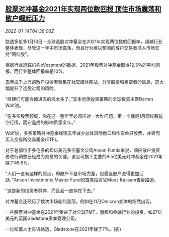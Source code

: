 <!--1642136462000-->
[股票对冲基金2021年实现两位数回报 顶住市场震荡和散户崛起压力](https://cn.reuters.com/article/global-hedge-fund-2021-return-0114-idCNKBS2JO0AM)
------

<div><i>2022-01-14T04:36:06Z</i></div><p>路透多伦多1月13日 - 全球选股对冲基金在2021年实现两位数的回报率，超越行业整体表现，尽管这一年中市场震荡，而且行为难以预测的散户交易者涌入市场支持“网红股”。</p><p>根据行业追踪机构eVestment的数据，2021年股票对冲基金取得12.3%的平均回报，而行业整体回报率是10%。</p><p>去年成千上万的散户投资者聚集在社交媒体网站，分享股票和卖空者的信息，这大幅提升了选股过程的风险。</p><p>“经理们可能会掉进去的坑太多了，”安本另类投资策略的全球投资主管Darren Wolf说。</p><p>“在多空股票领域，你在这一整年里必须应对一大堆问题，第一个就是1月网红股轧空行情，而它造成的影响贯穿全年。”</p><p>Wolf说，多空策略对冲基金经理去年减少总体风险敞口和作空单只股票，并转而买入交易所交易基金(ETF)。</p><p>对于总部位于多伦多的15亿美元多空基金公司Anson Funds来说，顺应散户投资者进行调整已经成为交易的关键。该公司旗下主要的9.5亿美元对冲基金在2021年赚了45.5%。</p><p>“人们一直有这样的假设，即散户不是市场力量，但最近散户变得更加活跃，”Anson Investments Master Fund的首席投资官Moez Kassam告诉路透。</p><p>“这是新的投资者群体，而且会一直存在下去。”</p><p>对冲基金还经历了数次市场剧烈震荡，例如在11月Omicron变体的突然出现。</p><p>一些股票对冲基金在2021年受益于对全球TMT、消费和金融行业的投资，如27亿美元的英国Gladstone资本管理公司。</p><p>一位知情人士告诉路透，Gladstone在2021年赚了7%。(完)</p>
